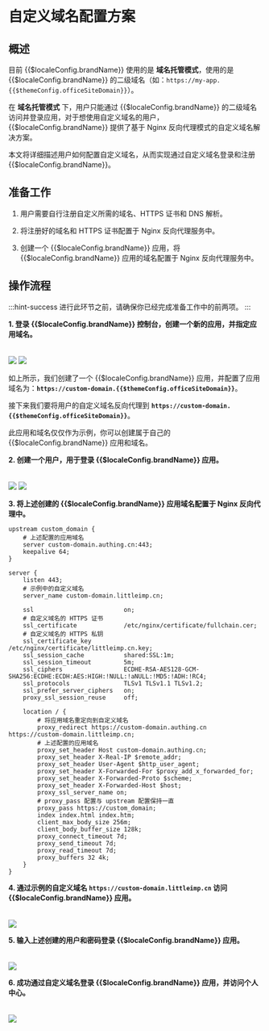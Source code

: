 # 自定义域名配置方案

<LastUpdated/>

## 概述

目前 {{$localeConfig.brandName}} 使用的是 **域名托管模式**，使用的是 {{$localeConfig.brandName}} 的二级域名（如：`https://my-app.{{$themeConfig.officeSiteDomain}}`）。

在 **域名托管模式** 下，用户只能通过 {{$localeConfig.brandName}} 的二级域名访问并登录应用，对于想使用自定义域名的用户，{{$localeConfig.brandName}} 提供了基于 Nginx 反向代理模式的自定义域名解决方案。

本文将详细描述用户如何配置自定义域名，从而实现通过自定义域名登录和注册 {{$localeConfig.brandName}}。

## 准备工作

1. 用户需要自行注册自定义所需的域名、HTTPS 证书和 DNS 解析。

2. 将注册好的域名和 HTTPS 证书配置于 Nginx 反向代理服务中。

3. 创建一个 {{$localeConfig.brandName}} 应用，将 {{$localeConfig.brandName}} 应用的域名配置于 Nginx 反向代理服务中。

## 操作流程

:::hint-success
进行此环节之前，请确保你已经完成准备工作中的前两项。
:::

**1. 登录 {{$localeConfig.brandName}} 控制台，创建一个新的应用，并指定应用域名。**

<img src="./images/custom-domain-1.jpeg" style="margin-top: 20px;" class="md-img-padding" />

<img src="./images/custom-domain-2.jpeg" style="margin-top: 20px;" class="md-img-padding" />

如上所示，我们创建了一个 {{$localeConfig.brandName}} 应用，并配置了应用域名为：**`https://custom-domain.{{$themeConfig.officeSiteDomain}}`**。

接下来我们要将用户的自定义域名反向代理到 **`https://custom-domain.{{$themeConfig.officeSiteDomain}}`**。

此应用和域名仅仅作为示例，你可以创建属于自己的 {{$localeConfig.brandName}} 应用和域名。

**2. 创建一个用户，用于登录 {{$localeConfig.brandName}} 应用。**

<img src="./images/custom-domain-3.jpeg" style="margin-top: 20px;" class="md-img-padding" />

<img src="./images/custom-domain-4.jpeg" style="margin-top: 20px;" class="md-img-padding" />

**3. 将上述创建的 {{$localeConfig.brandName}} 应用域名配置于 Nginx 反向代理中。**

```nginx
upstream custom_domain {
    # 上述配置的应用域名
    server custom-domain.authing.cn:443;
    keepalive 64;
}

server {
    listen 443;
    # 示例中的自定义域名
    server_name custom-domain.littleimp.cn;

    ssl                         on;
    # 自定义域名的 HTTPS 证书
    ssl_certificate             /etc/nginx/certificate/fullchain.cer;
    # 自定义域名的 HTTPS 私钥
    ssl_certificate_key         /etc/nginx/certificate/littleimp.cn.key;
    ssl_session_cache           shared:SSL:1m;
    ssl_session_timeout         5m;
    ssl_ciphers                 ECDHE-RSA-AES128-GCM-SHA256:ECDHE:ECDH:AES:HIGH:!NULL:!aNULL:!MD5:!ADH:!RC4;
    ssl_protocols               TLSv1 TLSv1.1 TLSv1.2;
    ssl_prefer_server_ciphers   on;
    proxy_ssl_session_reuse     off;

    location / {
        # 将应用域名重定向到自定义域名
        proxy_redirect https://custom-domain.authing.cn https://custom-domain.littleimp.cn;
        # 上述配置的应用域名
        proxy_set_header Host custom-domain.authing.cn;
        proxy_set_header X-Real-IP $remote_addr;
        proxy_set_header User-Agent $http_user_agent;
        proxy_set_header X-Forwarded-For $proxy_add_x_forwarded_for;
        proxy_set_header X-Forwarded-Proto $scheme;
        proxy_set_header X-Forwarded-Host $host;
        proxy_ssl_server_name on;
        # proxy_pass 配置与 upstream 配置保持一直
        proxy_pass https://custom_domain;
        index index.html index.htm;
        client_max_body_size 256m;
        client_body_buffer_size 128k;
        proxy_connect_timeout 7d;
        proxy_send_timeout 7d;
        proxy_read_timeout 7d;
        proxy_buffers 32 4k;
    }
}
```

**4. 通过示例的自定义域名 `https://custom-domain.littleimp.cn` 访问 {{$localeConfig.brandName}} 应用。**

<img src="./images/custom-domain-5.jpeg" style="margin-top: 20px;" class="md-img-padding" />

**5. 输入上述创建的用户和密码登录 {{$localeConfig.brandName}} 应用。**

<img src="./images/custom-domain-6.jpeg" style="margin-top: 20px;" class="md-img-padding" />

**6. 成功通过自定义域名登录 {{$localeConfig.brandName}} 应用，并访问个人中心。**

<img src="./images/custom-domain-7.jpeg" style="margin-top: 20px;" class="md-img-padding" />
